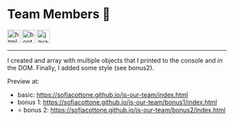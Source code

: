 # Team Members 👤

<img width="30" height="30" src="https://img.icons8.com/color/30/html-5--v1.png" alt="html-5"/> <img width="30" height="30" src="https://img.icons8.com/color/30/bootstrap--v2.png" alt="bootstrap"/> <img width="30" height="30" src="https://img.icons8.com/color/30/javascript--v1.png" alt="javascript"/>

---

I created and array with multiple objects that I printed to the console and in the DOM. Finally, I added some style (see bonus2).

Preview at:
- basic: https://sofiacottone.github.io/js-our-team/index.html
- bonus 1: https://sofiacottone.github.io/js-our-team/bonus1/index.html
- ⭐️ bonus 2: https://sofiacottone.github.io/js-our-team/bonus2/index.html
